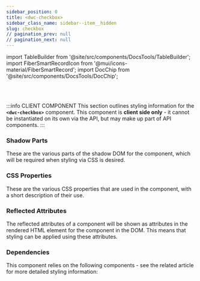 ```yaml
---
sidebar_position: 0
title: <dwc-checkbox>
sidebar_class_name: sidebar--item__hidden
slug: checkbox
// pagination_prev: null
// pagination_next: null
---
```


import TableBuilder from '@site/src/components/DocsTools/TableBuilder';
import FiberSmartRecordIcon from '@mui/icons-material/FiberSmartRecord';
import DocChip from '@site/src/components/DocsTools/DocChip';

<DocChip tooltipText="This component will render with a shadow DOM, an API built into the browser that facilitates encapsulation." label="Shadow" target="_blank" clickable={false} iconName='shadow' />

<br />
<br />

:::info CLIENT COMPONENT
This section outlines styling information for the **`<dwc-checkbox>`** component. This component is **client side only** - it cannot be instantiated on its own via the API, but may make up part of API components.
:::

### Shadow Parts
These are the various parts of the shadow DOM for the component, which will be required when styling via CSS is desired.
<TableBuilder tag='dwc-checkbox' table="parts"/>

### CSS Properties

  These are the various CSS properties that are used in the component, with a short description of their use.
  
  <TableBuilder tag='dwc-checkbox' table="properties"/>

### Reflected Attributes

  The reflected attributes of a component will be shown as attributes in the rendered HTML element for the component in the DOM. This means that styling can be applied using these attributes.
  
  <TableBuilder tag='dwc-checkbox' table="reflects"/>

### Dependencies

  This component relies on the following components - see the related article for more detailed styling information:
  
  <TableBuilder tag='dwc-checkbox' table="dependencies"/>
